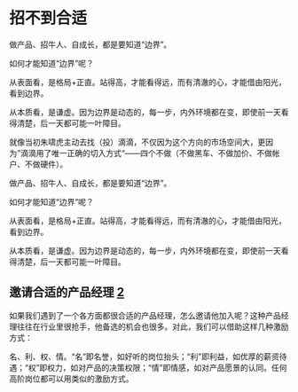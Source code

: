 # 招不到合适

做产品、招牛人、自成长，都是要知道“边界”。

如何才能知道“边界”呢？

从表面看，是格局+正直。站得高，才能看得远，而有清澈的心，才能借由阳光，看到边界。

从本质看，是谦虚。因为边界是动态的，每一步，内外环境都在变，即使前一天看得清楚，后一天都可能一叶障目。

就像当初朱啸虎主动去找（投）滴滴，不仅因为这个方向的市场空间大，更因为”滴滴用了唯一正确的切入方式“——四个不做（不做黑车、不做加价、不做帐户、不做硬件）。

做产品、招牛人、自成长，都是要知道“边界”。

如何才能知道“边界”呢？

从表面看，是格局+正直。站得高，才能看得远，而有清澈的心，才能借由阳光，看到边界。

从本质看，是谦虚。因为边界是动态的，每一步，内外环境都在变，即使前一天看得清楚，后一天都可能一叶障目。

## 邀请合适的产品经理 [2]

如果我们遇到了一个各方面都很合适的产品经理，怎么邀请他加入呢？这种产品经理往往在行业里很抢手，他备选的机会也很多。对此，我们可以借助这样几种激励方式：

名、利、权、情。“名”即名誉，如好听的岗位抬头；“利”即利益，如优厚的薪资待遇；“权”即权力，如对产品的决策权限；“情”即情感，如对产品愿景的认同。任何高阶岗位都可以用类似的激励方式。


[1]: http://www.woshipm.com/pmd/153769.html
[2]: https://weread.qq.com/web/reader/8d632bc07208ed1c8d697c4ka5732aa0226a5771bce9dc4
